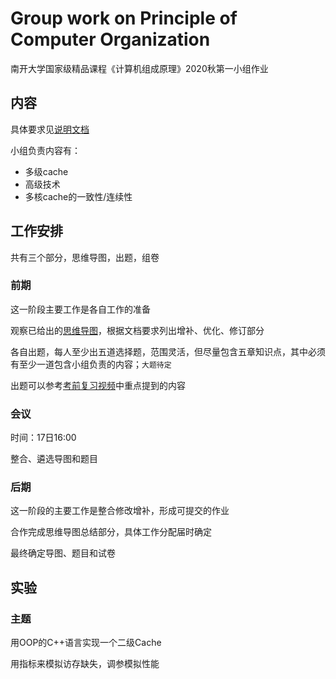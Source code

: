 # Group work on Principle of Computer Organization
南开大学国家级精品课程《计算机组成原理》2020秋第一小组作业

## 内容
具体要求见[说明文档](说明文档.md)

小组负责内容有：
- 多级cache
- 高级技术
- 多核cache的一致性/连续性

## 工作安排
共有三个部分，思维导图，出题，组卷

### 前期
这一阶段主要工作是各自工作的准备

观察已给出的[思维导图](http://co.mobisys.cc/xmind/)，根据文档要求列出增补、优化、修订部分

各自出题，每人至少出五道选择题，范围灵活，但尽量包含五章知识点，其中必须有至少一道包含小组负责的内容；`大题待定`

出题可以参考[考前复习视频](http://co.mobisys.cc/media/)中重点提到的内容

### 会议
时间：17日16:00

整合、遴选导图和题目

### 后期
这一阶段的主要工作是整合修改增补，形成可提交的作业

合作完成思维导图总结部分，具体工作分配届时确定

最终确定导图、题目和试卷

## 实验
### 主题
用OOP的C++语言实现一个二级Cache

用指标来模拟访存缺失，调参模拟性能

